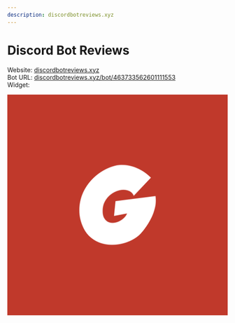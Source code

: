 ```yaml
---
description: discordbotreviews.xyz
---
```


# Discord Bot Reviews

Website: [discordbotreviews.xyz](https://discordbotreviews.xyz)  
Bot URL: [discordbotreviews.xyz/bot/463733562601111553](https://discordbotreviews.xyz/bot/463733562601111553)  
Widget:

![](../.gitbook/assets/53fb512afe1b75673cf6931152c037fa.png)

